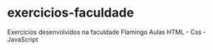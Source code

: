 # exercicios-faculdade
Exercicios desenvolvidos na faculdade Flamingo Aulas HTML - Css - JavaScript

